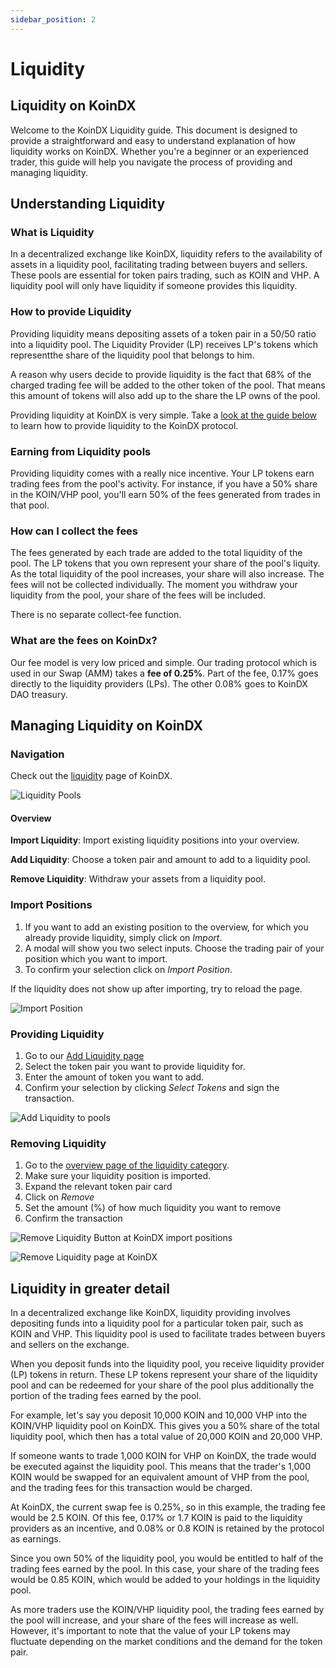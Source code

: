 ```yaml
---
sidebar_position: 2
---
```


# Liquidity

## Liquidity on KoinDX

Welcome to the KoinDX Liquidity guide. This document is designed to provide a straightforward and easy to understand explanation of how liquidity works on KoinDX. Whether you're a beginner or an experienced trader, this guide will help you navigate the process of providing and managing liquidity.

## Understanding Liquidity

### What is Liquidity

In a decentralized exchange like KoinDX, liquidity refers to the availability of assets in a liquidity pool, facilitating trading between buyers and sellers. These pools are essential for token pairs trading, such as KOIN and VHP. A liquidity pool will only have liquidity if someone provides this liquidity.

### How to provide Liquidity

Providing liquidity means depositing assets of a token pair in a 50/50 ratio into a liquidity pool. The Liquidity Provider (LP) receives LP's tokens which representthe share of the liquidity pool that belongs to him.

A reason why users decide to provide liquidity is the fact that 68% of the charged trading fee will be added to the other token of the pool. That means this amount of tokens will also add up to the share the LP owns of the pool.

Providing liquidity at KoinDX is very simple. Take a [look at the guide below](#providing-liquidity) to learn how to provide liquidity to the KoinDX protocol.

### Earning from Liquidity pools

Providing liquidity comes with a really nice incentive. Your LP tokens earn trading fees from the pool's activity. For instance, if you have a 50% share in the KOIN/VHP pool, you'll earn 50% of the fees generated from trades in that pool.

### How can I collect the fees

The fees generated by each trade are added to the total liquidity of the pool. The LP tokens that you own represent your share of the pool's liquity. As the total liquidity of the pool increases, your share will also increase. The fees will not be collected individually. The moment you withdraw your liquidity from the pool, your share of the fees will be included.

There is no separate collect-fee function.

### What are the fees on KoinDx?

Our fee model is very low priced and simple. Our trading protocol which is used in our Swap (AMM) takes a **fee of 0.25%**.
Part of the fee, 0.17% goes directly to the liquidity providers (LPs). The other 0.08% goes to KoinDX DAO treasury.

## Managing Liquidity on KoinDX

### Navigation

Check out the [liquidity](https://app.koindx.com/liquidity?utm_source=koindx-docs) page of KoinDX.

![Liquidity Pools](/img/doc_img/liquidity/liquidity_pools.png)

#### Overview

**Import Liquidity**: Import existing liquidity positions into your overview.

**Add Liquidity**: Choose a token pair and amount to add to a liquidity pool.

**Remove Liquidity**: Withdraw your assets from a liquidity pool.

### Import Positions

1. If you want to add an existing position to the overview, for which you already provide liquidity, simply click on _Import_.
2. A modal will show you two select inputs. Choose the trading pair of your position which you want to import.
3. To confirm your selection click on _Import Position_.

If the liquidity does not show up after importing, try to reload the page.

![Import Position](/img/doc_img/liquidity/liquidity_import_position.png)

### Providing Liquidity

1. Go to our [Add Liquidity page](https://app.koindx.com/liquidity/add)
2. Select the token pair you want to provide liquidity for.
3. Enter the amount of token you want to add.
4. Confirm your selection by clicking _Select Tokens_ and sign the transaction.

![Add Liquidity to pools](/img/doc_img/liquidity/liquidity_add_liquidity.png)

### Removing Liquidity

1. Go to the [overview page of the liquidity category](https://app.koindx.com/liquidity?utm_source=koindx-docs).
2. Make sure your liquidity position is imported.
3. Expand the relevant token pair card
4. Click on *Remove*
5. Set the amount (%) of how much liquidity you want to remove
6. Confirm the transaction

![Remove Liquidity Button at KoinDX import positions](/img/doc_img/liquidity/koindx-liquidity-remove.png)

![Remove Liquidity page at KoinDX](/img/doc_img/liquidity/remove-liquidity-page-koindx.png)

## Liquidity in greater detail

In a decentralized exchange like KoinDX, liquidity providing involves depositing funds into a liquidity pool for a particular token pair, such as KOIN and VHP. This liquidity pool is used to facilitate trades between buyers and sellers on the exchange.

When you deposit funds into the liquidity pool, you receive liquidity provider (LP) tokens in return. These LP tokens represent your share of the liquidity pool and can be redeemed for your share of the pool plus additionally the portion of the trading fees earned by the pool.

For example, let's say you deposit 10,000 KOIN and 10,000 VHP into the KOIN/VHP liquidity pool on KoinDX. This gives you a 50% share of the total liquidity pool, which then has a total value of 20,000 KOIN and 20,000 VHP.

If someone wants to trade 1,000 KOIN for VHP on KoinDX, the trade would be executed against the liquidity pool. This means that the trader's 1,000 KOIN would be swapped for an equivalent amount of VHP from the pool, and the trading fees for this transaction would be charged.

At KoinDX, the current swap fee is 0.25%, so in this example, the trading fee would be 2.5 KOIN. Of this fee, 0.17% or 1.7 KOIN is paid to the liquidity providers as an incentive, and 0.08% or 0.8 KOIN is retained by the protocol as earnings.

Since you own 50% of the liquidity pool, you would be entitled to half of the trading fees earned by the pool. In this case, your share of the trading fees would be 0.85 KOIN, which would be added to your holdings in the liquidity pool.

As more traders use the KOIN/VHP liquidity pool, the trading fees earned by the pool will increase, and your share of the fees will increase as well. However, it's important to note that the value of your LP tokens may fluctuate depending on the market conditions and the demand for the token pair.
